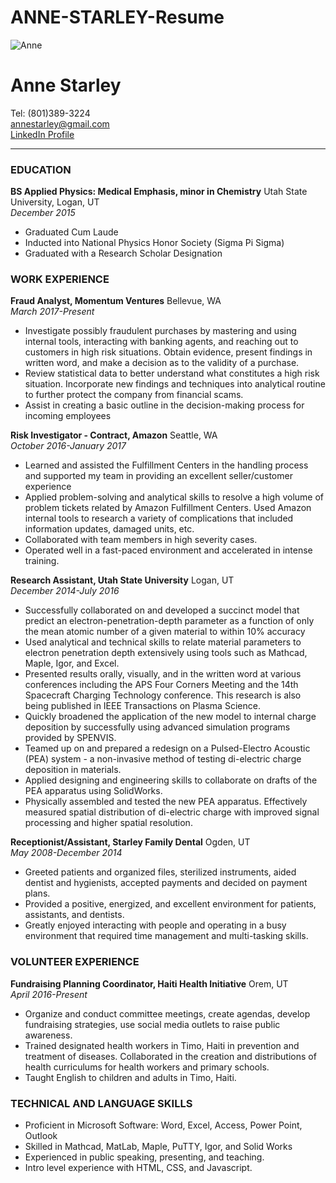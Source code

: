 # ANNE-STARLEY-Resume
![Anne](https://media.licdn.com/mpr/mpr/shrinknp_200_200/AAEAAQAAAAAAAA1yAAAAJDM0ZDBkMDgxLWI5NGQtNDY3Yy1iZGIyLWViYjQ3NTc0NGZmNQ.jpg)
# Anne Starley
Tel: (801)389-3224   
annestarley@gmail.com  
[LinkedIn Profile](https://www.linkedin.com/in/anne-starley-844066122/ "Visit Anne Starley's LinkedIn Profile")

----------------------------------------------------------
### EDUCATION  
**BS Applied Physics: Medical Emphasis, minor in Chemistry** Utah State University, Logan, UT   
*December 2015*  

* Graduated Cum Laude
* Inducted into National Physics Honor Society (Sigma Pi Sigma)
* Graduated with a Research Scholar Designation  

### WORK EXPERIENCE 
**Fraud Analyst, Momentum Ventures** Bellevue, WA  
*March 2017-Present*

* Investigate possibly fraudulent purchases by mastering and using internal tools, interacting with banking agents, and reaching out to customers in high risk situations. Obtain evidence, present findings in written word, and make a decision as to the validity of a purchase.
* Review statistical data to better understand what constitutes a high risk situation. Incorporate new findings and techniques into analytical routine to further protect the company from financial scams.
* Assist in creating a basic outline in the decision-making process for incoming employees

**Risk Investigator - Contract, Amazon** Seattle, WA  
*October 2016-January 2017*  

* Learned and assisted the Fulfillment Centers in the handling process and supported my team in providing an excellent seller/customer experience  
* Applied problem-solving and analytical skills to resolve a high volume of problem tickets related by Amazon Fulfillment Centers. Used Amazon internal tools to research a variety of complications that included information updates, damaged units, etc.  
* Collaborated with team members in high severity cases.  
* Operated well in a fast-paced environment and accelerated in intense training. 

**Research Assistant, Utah State University** Logan, UT  
*December 2014-July 2016*  

* Successfully collaborated on and developed a succinct model that predict an electron-penetration-depth parameter as a function of only the mean atomic number of a given material to within 10% accuracy
 * Used analytical and technical skills to relate material parameters to electron penetration depth extensively using tools such as Mathcad, Maple, Igor, and Excel.
 * Presented results orally, visually, and in the written word at various conferences including the APS Four Corners Meeting and the 14th Spacecraft Charging Technology conference. This research is also being published in IEEE Transactions on Plasma Science.
 * Quickly broadened the application of the new model to internal charge deposition by successfully using advanced simulation programs provided by SPENVIS.
* Teamed up on and prepared a redesign on a Pulsed-Electro Acoustic (PEA) system - a non-invasive method of testing di-electric charge deposition in materials.
 * Applied designing and engineering skills to collaborate on drafts of the PEA apparatus using SolidWorks.
 * Physically assembled and tested the new PEA apparatus. Effectively measured spatial distribution of di-electric charge with improved signal processing and higher spatial resolution.
 

**Receptionist/Assistant, Starley Family Dental** Ogden, UT  
*May 2008-December 2014*  

* Greeted patients and organized files, sterilized instruments, aided dentist and hygienists, accepted payments and decided on payment plans.  
* Provided a positive, energized, and excellent environment for patients, assistants, and dentists. 
* Greatly enjoyed interacting with people and operating in a busy environment that required time management and multi-tasking skills.  

### VOLUNTEER EXPERIENCE  
**Fundraising Planning Coordinator, Haiti Health Initiative** Orem, UT  
*April 2016-Present*  

* Organize and conduct committee meetings, create agendas, develop fundraising strategies, use social media outlets to raise public awareness.  
* Trained designated health workers in Timo, Haiti in prevention and treatment of diseases. Collaborated in the creation and distributions of health curriculums for health workers and primary schools.  
* Taught English to children and adults in Timo, Haiti. 
 
### TECHNICAL AND LANGUAGE SKILLS
* Proficient in Microsoft Software: Word, Excel, Access, Power Point, Outlook
* Skilled in Mathcad, MatLab, Maple, PuTTY, Igor, and Solid Works
* Experienced in public speaking, presenting, and teaching.
* Intro level experience with HTML, CSS, and Javascript.
